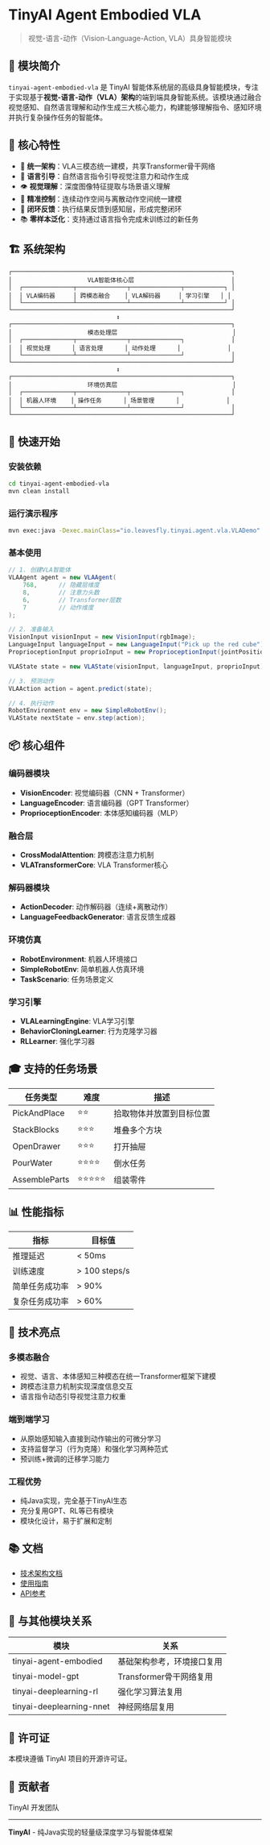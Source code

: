 # TinyAI Agent Embodied VLA

> 视觉-语言-动作（Vision-Language-Action, VLA）具身智能模块

## 📖 模块简介

`tinyai-agent-embodied-vla` 是 TinyAI 智能体系统层的高级具身智能模块，专注于实现基于**视觉-语言-动作（VLA）架构**的端到端具身智能系统。该模块通过融合视觉感知、自然语言理解和动作生成三大核心能力，构建能够理解指令、感知环境并执行复杂操作任务的智能体。

## 🎯 核心特性

- 🎯 **统一架构**：VLA三模态统一建模，共享Transformer骨干网络
- 🧠 **语言引导**：自然语言指令引导视觉注意力和动作生成
- 👁️ **视觉理解**：深度图像特征提取与场景语义理解
- 🤖 **精准控制**：连续动作空间与离散动作空间统一建模
- 🔄 **闭环反馈**：执行结果反馈到感知层，形成完整闭环
- 📚 **零样本泛化**：支持通过语言指令完成未训练过的新任务

## 🏗️ 系统架构

```
┌─────────────────────────────────────────────────────────────┐
│                     VLA智能体核心层                           │
│  ┌──────────────┬──────────────┬──────────────┬───────────┐ │
│  │ VLA编码器     │ 跨模态融合    │ VLA解码器     │ 学习引擎   │ │
│  └──────────────┴──────────────┴──────────────┴───────────┘ │
└─────────────────────────────────────────────────────────────┘
                              ↕
┌─────────────────────────────────────────────────────────────┐
│                     模态处理层                                │
│  ┌──────────────┬──────────────┬──────────────┐             │
│  │ 视觉处理      │ 语言处理      │ 动作处理      │             │
│  └──────────────┴──────────────┴──────────────┘             │
└─────────────────────────────────────────────────────────────┘
                              ↕
┌─────────────────────────────────────────────────────────────┐
│                     环境仿真层                                │
│  ┌──────────────┬──────────────┬──────────────┐             │
│  │ 机器人环境    │ 操作任务      │ 场景管理      │             │
│  └──────────────┴──────────────┴──────────────┘             │
└─────────────────────────────────────────────────────────────┘
```

## 🚀 快速开始

### 安装依赖

```bash
cd tinyai-agent-embodied-vla
mvn clean install
```

### 运行演示程序

```bash
mvn exec:java -Dexec.mainClass="io.leavesfly.tinyai.agent.vla.VLADemo"
```

### 基本使用

```java
// 1. 创建VLA智能体
VLAAgent agent = new VLAAgent(
    768,      // 隐藏层维度
    8,        // 注意力头数
    6,        // Transformer层数
    7         // 动作维度
);

// 2. 准备输入
VisionInput visionInput = new VisionInput(rgbImage);
LanguageInput languageInput = new LanguageInput("Pick up the red cube");
ProprioceptionInput proprioInput = new ProprioceptionInput(jointPositions, jointVelocities);

VLAState state = new VLAState(visionInput, languageInput, proprioInput);

// 3. 预测动作
VLAAction action = agent.predict(state);

// 4. 执行动作
RobotEnvironment env = new SimpleRobotEnv();
VLAState nextState = env.step(action);
```

## 📦 核心组件

### 编码器模块

- **VisionEncoder**: 视觉编码器（CNN + Transformer）
- **LanguageEncoder**: 语言编码器（GPT Transformer）
- **ProprioceptionEncoder**: 本体感知编码器（MLP）

### 融合层

- **CrossModalAttention**: 跨模态注意力机制
- **VLATransformerCore**: VLA Transformer核心

### 解码器模块

- **ActionDecoder**: 动作解码器（连续+离散动作）
- **LanguageFeedbackGenerator**: 语言反馈生成器

### 环境仿真

- **RobotEnvironment**: 机器人环境接口
- **SimpleRobotEnv**: 简单机器人仿真环境
- **TaskScenario**: 任务场景定义

### 学习引擎

- **VLALearningEngine**: VLA学习引擎
- **BehaviorCloningLearner**: 行为克隆学习器
- **RLLearner**: 强化学习器

## 🎓 支持的任务场景

| 任务类型 | 难度 | 描述 |
|---------|------|------|
| PickAndPlace | ⭐⭐ | 拾取物体并放置到目标位置 |
| StackBlocks | ⭐⭐⭐ | 堆叠多个方块 |
| OpenDrawer | ⭐⭐⭐ | 打开抽屉 |
| PourWater | ⭐⭐⭐⭐ | 倒水任务 |
| AssembleParts | ⭐⭐⭐⭐⭐ | 组装零件 |

## 📊 性能指标

| 指标 | 目标值 |
|-----|--------|
| 推理延迟 | < 50ms |
| 训练速度 | > 100 steps/s |
| 简单任务成功率 | > 90% |
| 复杂任务成功率 | > 60% |

## 🔧 技术亮点

### 多模态融合

- 视觉、语言、本体感知三种模态在统一Transformer框架下建模
- 跨模态注意力机制实现深度信息交互
- 语言指令动态引导视觉注意力权重

### 端到端学习

- 从原始感知输入直接到动作输出的可微分学习
- 支持监督学习（行为克隆）和强化学习两种范式
- 预训练+微调的迁移学习能力

### 工程优势

- 纯Java实现，完全基于TinyAI生态
- 充分复用GPT、RL等已有模块
- 模块化设计，易于扩展和定制

## 📚 文档

- [技术架构文档](doc/技术架构文档.md)
- [使用指南](doc/使用指南.md)
- [API参考](doc/API参考.md)

## 🤝 与其他模块关系

| 模块 | 关系 |
|-----|------|
| tinyai-agent-embodied | 基础架构参考，环境接口复用 |
| tinyai-model-gpt | Transformer骨干网络复用 |
| tinyai-deeplearning-rl | 强化学习算法复用 |
| tinyai-deeplearning-nnet | 神经网络层复用 |

## 📄 许可证

本模块遵循 TinyAI 项目的开源许可证。

## 👥 贡献者

TinyAI 开发团队

---

**TinyAI** - 纯Java实现的轻量级深度学习与智能体框架
